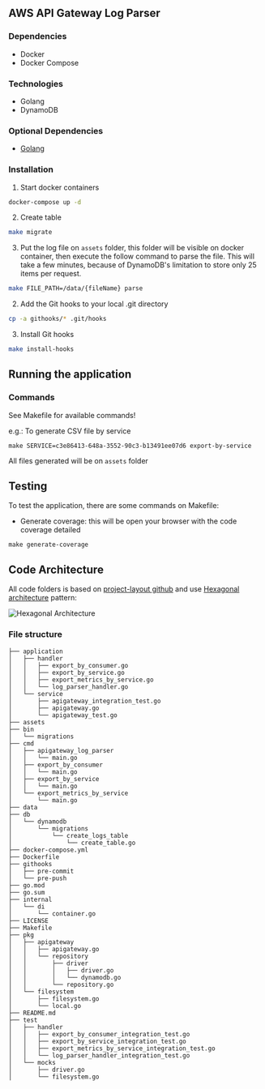 ## AWS API Gateway Log Parser

### Dependencies

- Docker
- Docker Compose

### Technologies
- Golang
- DynamoDB

### Optional Dependencies

- [Golang](https://golang.org/doc/install)

### Installation

1. Start docker containers

```sh
docker-compose up -d
```

2. Create table

```sh
make migrate
```

3. Put the log file on `assets` folder, this folder will be visible on docker container, then execute the follow command
   to parse the file. This will take a few minutes, because of DynamoDB's limitation to store only 25 items per request.

```sh
make FILE_PATH=/data/{fileName} parse
```

2. Add the Git hooks to your local .git directory

```sh
cp -a githooks/* .git/hooks
```

3. Install Git hooks

```sh
make install-hooks
```

## Running the application

### Commands

See Makefile for available commands!

e.g.:
To generate CSV file by service

```
make SERVICE=c3e86413-648a-3552-90c3-b13491ee07d6 export-by-service
```

All files generated will be on `assets` folder

## Testing

To test the application, there are some commands on Makefile:

- Generate coverage: this will be open your browser with the code coverage detailed

```
make generate-coverage
```


## Code Architecture

All code folders is based on [project-layout github](https://github.com/golang-standards/project-layout) and
use [Hexagonal architecture](https://en.wikipedia.org/wiki/Hexagonal_architecture_(software)) pattern:

![Hexagonal Architecture](https://camo.githubusercontent.com/5b802633e416330b3b1c3e55df695291680b60b074d8341cc76199ec30d1707e/68747470733a2f2f692e696d6775722e636f6d2f65736557566c422e706e67)

### File structure

```
├── application
│   ├── handler
│   │   ├── export_by_consumer.go
│   │   ├── export_by_service.go
│   │   ├── export_metrics_by_service.go
│   │   └── log_parser_handler.go
│   └── service
│       ├── agigateway_integration_test.go
│       ├── apigateway.go
│       └── apigateway_test.go
├── assets
├── bin
│   └── migrations
├── cmd
│   ├── apigateway_log_parser
│   │   └── main.go
│   ├── export_by_consumer
│   │   └── main.go
│   ├── export_by_service
│   │   └── main.go
│   └── export_metrics_by_service
│       └── main.go
├── data
├── db
│   └── dynamodb
│       └── migrations
│           └── create_logs_table
│               └── create_table.go
├── docker-compose.yml
├── Dockerfile
├── githooks
│   ├── pre-commit
│   └── pre-push
├── go.mod
├── go.sum
├── internal
│   └── di
│       └── container.go
├── LICENSE
├── Makefile
├── pkg
│   ├── apigateway
│   │   ├── apigateway.go
│   │   └── repository
│   │       ├── driver
│   │       │   ├── driver.go
│   │       │   └── dynamodb.go
│   │       └── repository.go
│   └── filesystem
│       ├── filesystem.go
│       └── local.go
├── README.md
├── test
│   ├── handler
│   │   ├── export_by_consumer_integration_test.go
│   │   ├── export_by_service_integration_test.go
│   │   ├── export_metrics_by_service_integration_test.go
│   │   └── log_parser_handler_integration_test.go
│   └── mocks
│       ├── driver.go
│       └── filesystem.go
```

